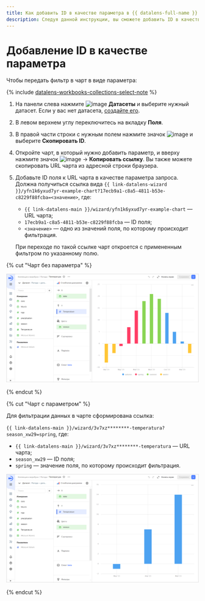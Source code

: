 ```yaml
---
title: Как добавить ID в качестве параметра в {{ datalens-full-name }}
description: Следуя данной инструкции, вы сможете добавить ID в качестве параметра.
---
```


# Добавление ID в качестве параметра

Чтобы передать фильтр в чарт в виде параметра:


{% include [datalens-workbooks-collections-select-note](../../../_includes/datalens/operations/datalens-workbooks-collections-select-note.md) %}


1. На панели слева нажмите ![image](../../../_assets/console-icons/circles-intersection.svg) **Датасеты** и выберите нужный датасет. Если у вас нет датасета, [создайте его](../../dataset/create-dataset.md#create).
1. В левом верхнем углу переключитесь на вкладку **Поля**.
1. В правой части строки с нужным полем нажмите значок ![image](../../../_assets/console-icons/ellipsis.svg) и выберите **Скопировать ID**.
1. Откройте чарт, в который нужно добавить параметр, и вверху нажмите значок ![image](../../../_assets/console-icons/ellipsis.svg) → **Копировать ссылку**. Вы также можете скопировать URL чарта из адресной строки браузера.
1. Добавьте ID поля к URL чарта в качестве параметра запроса. Должна получиться ссылка вида `{{ link-datalens-wizard }}/yfn1k6yxud7yr-example-chart?17ecb9a1-c8a5-4811-b53e-c8229f88fcba=<значение>`, где:

   * `{{ link-datalens-main }}/wizard/yfn1k6yxud7yr-example-chart` — URL чарта;
   * `17ecb9a1-c8a5-4811-b53e-c8229f88fcba` — ID поля;
   * `<значение>` — одно из значений поля, по которому происходит фильтрация.

   При переходе по такой ссылке чарт откроется с примененным фильтром по указанному полю.

{% cut "Чарт без параметра" %}

![image](../../../_assets/datalens/parameters/chart.svg)

{% endcut %}

{% cut "Чарт с параметром" %}

Для фильтрации данных в чарте сформирована ссылка:

`{{ link-datalens-main }}/wizard/3v7xz********-temperatura?season_xw29=spring`, где:

   * `{{ link-datalens-main }}/wizard/3v7xz********-temperatura` — URL чарта;
   * `season_xw29` — ID поля;
   * `spring` — значение поля, по которому происходит фильтрация.

![image](../../../_assets/datalens/parameters/chart-with-parameter.svg)

{% endcut %}